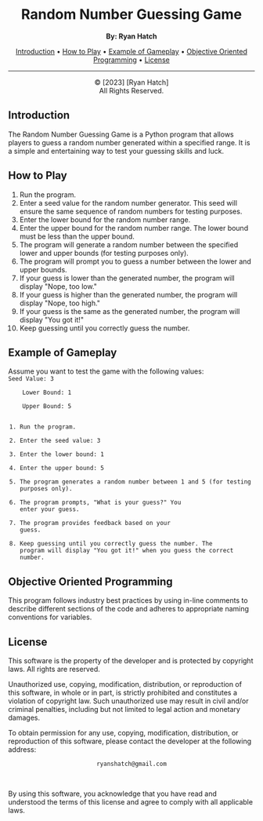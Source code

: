 <!DOCTYPE html>
<html>

<head>
  <title>Guessing Game</title>
</head>

<body>
  <h1 align="center">Random Number Guessing Game</h1>

  <p align="center">
    <strong>By: Ryan Hatch</strong><br>
  </p>

  <p align="center">
    <a href="#introduction">Introduction</a> •
    <a href="#how-to-play">How to Play</a> •
    <a href="#example-of-gameplay">Example of Gameplay</a> •
    <a href="#objective-oriented-programming">Objective Oriented Programming</a> •
    <a href="#license">License</a>
  </p>

  *****************************************************

  <p align="center">
    &copy; [2023] [Ryan Hatch]<br>
    All Rights Reserved.
  </p>

  <h2 id="introduction">Introduction</h2>

  <p>
    The Random Number Guessing Game is a Python program that allows players to guess a random number generated within a
    specified range. It is a simple and entertaining way to test your guessing skills and luck.
  </p>

  <h2 id="how-to-play">How to Play</h2>

  <ol>
    <li>Run the program.</li>
    <li>Enter a seed value for the random number generator. This seed will ensure the same sequence of random numbers for
      testing purposes.</li>
    <li>Enter the lower bound for the random number range.</li>
    <li>Enter the upper bound for the random number range. The lower bound must be less than the upper bound.</li>
    <li>The program will generate a random number between the specified lower and upper bounds (for testing purposes only).
    </li>
    <li>The program will prompt you to guess a number between the lower and upper bounds.</li>
    <li>If your guess is lower than the generated number, the program will display "Nope, too low."</li>
    <li>If your guess is higher than the generated number, the program will display "Nope, too high."</li>
    <li>If your guess is the same as the generated number, the program will display "You got it!"</li>
    <li>Keep guessing until you correctly guess the number.</li>
  </ol>

  <h2 id="example-of-gameplay">Example of Gameplay</h2>

  <p>
    Assume you want to test the game with the following values:<br>
    <code>Seed Value: 3<br>
    Lower Bound: 1<br>
    Upper Bound: 5</code>
  </p>
  
  <code><ol>
    <li>Run the program.</li>
    <li>Enter the seed value: 3</li>
    <li>Enter the lower bound: 1</li>
    <li>Enter the upper bound: 5</li>
    <li>The program generates a random number between 1 and 5 (for testing purposes only).</li>
    <li>The program prompts, "What is your guess?" You enter your guess.</li>
    <li>The program provides feedback based on your guess.</li>
    <li>Keep guessing until you correctly guess the number. The program will display "You got it!" when you guess the correct number.</li></code>
  </ol>

  <h2 id="objective-oriented-programming">Objective Oriented Programming</h2>

  <p>
    This program follows industry best practices by using in-line comments to describe different sections of the code and
    adheres to appropriate naming conventions for variables.
  </p>

  <h2 id="license">License</h2>

  <p>
    This software is the property of the developer and is protected by copyright laws. All rights are reserved.
  </p>

  <p>
    Unauthorized use, copying, modification, distribution, or reproduction of this software, in whole or in part, is
    strictly prohibited and constitutes a violation of copyright law. Such unauthorized use may result in civil and/or
    criminal penalties, including but not limited to legal action and monetary damages.
  </p>

  <p>
    To obtain permission for any use, copying, modification, distribution, or reproduction of this software, please contact
    the developer at the following address:<br>
      <p align="center">
        <code>ryanshatch@gmail.com</code>
  </p>
<br>
  <p>
    By using this software, you acknowledge that you have read and understood the terms of this license and agree to comply
    with all applicable laws.
  </p>

</body>

</html>